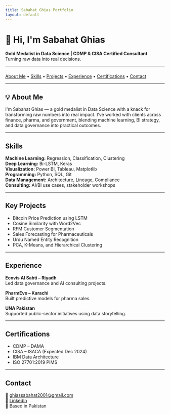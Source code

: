 ```yaml
---
title: Sabahat Ghias Portfolio
layout: default
---
```


# 👋 Hi, I'm Sabahat Ghias

**Gold Medalist in Data Science | CDMP & CISA Certified Consultant**  
Turning raw data into real decisions.

---

###  
[About Me](#about-me)    • [Skills](#skills)   • [Projects](#key-projects)   • [Experience](#experience)   • [Certifications](#certifications)   • [Contact](#contact)

---

## 💡 About Me

I'm Sabahat Ghias — a gold medalist in Data Science with a knack for transforming raw numbers into real impact. I’ve worked with clients across finance, pharma, and government, blending machine learning, BI strategy, and data governance into practical outcomes.

---

## Skills

**Machine Learning:** Regression, Classification, Clustering  
**Deep Learning:** Bi-LSTM, Keras  
**Visualization:** Power BI, Tableau, Matplotlib  
**Programming:** Python, SQL, Git  
**Data Management:** Architecture, Lineage, Compliance  
**Consulting:** AI/BI use cases, stakeholder workshops

---

## Key Projects

- Bitcoin Price Prediction using LSTM  
- Cosine Similarity with Word2Vec  
- RFM Customer Segmentation  
- Sales Forecasting for Pharmaceuticals  
- Urdu Named Entity Recognition  
- PCA, K-Means, and Hierarchical Clustering

---

## Experience

**Ecovis Al Sabti – Riyadh**  
Led data governance and AI consulting projects.

**PharmEvo – Karachi**  
Built predictive models for pharma sales.

**UNA Pakistan**  
Supported public-sector initiatives using data storytelling.

---

## Certifications

- CDMP – DAMA  
- CISA – ISACA (Expected Dec 2024)  
- IBM Data Architecture  
- ISO 27701:2019 PIMS

---

## Contact

📧 ghiassabahat2001@gmail.com  
🔗 [LinkedIn](https://www.linkedin.com/in/sabahat-ghias/)  
📍 Based in Pakistan
